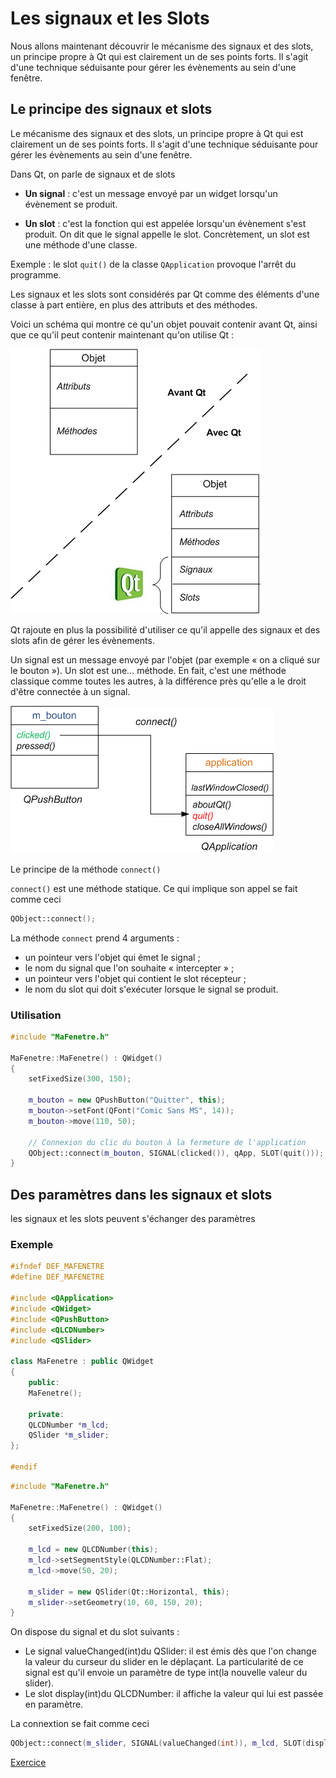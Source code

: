 # Les signaux et les Slots

Nous allons maintenant découvrir le mécanisme des signaux et des slots, un principe propre à Qt qui est clairement un de ses points forts. Il s'agit d'une technique séduisante pour gérer les évènements au sein d'une fenêtre.

## Le principe des signaux et slots

Le mécanisme des signaux et des slots, un principe propre à Qt qui est clairement un de ses points forts. Il s'agit d'une technique séduisante pour gérer les évènements au sein d'une fenêtre.

Dans Qt, on parle de signaux et de slots

* **Un signal** : c'est un message envoyé par un widget lorsqu'un évènement se produit.

* **Un slot** : c'est la fonction qui est appelée lorsqu'un évènement s'est produit. On dit que le signal appelle le slot. Concrètement, un slot est une méthode d'une classe.

Exemple : le slot ```quit()``` de la classe ```QApplication``` provoque l'arrêt du programme.

Les signaux et les slots sont considérés par Qt comme des éléments d'une classe à part entière, en plus des attributs et des méthodes.

Voici un schéma qui montre ce qu'un objet pouvait contenir avant Qt, ainsi que ce qu'il peut contenir maintenant qu'on utilise Qt :

![Qt signal slots](qt_signal_slot.png)

Qt rajoute en plus la possibilité d'utiliser ce qu'il appelle des signaux et des slots afin de gérer les évènements.

Un signal est un message envoyé par l'objet (par exemple « on a cliqué sur le bouton »).
Un slot est une… méthode. En fait, c'est une méthode classique comme toutes les autres, à la différence près qu'elle a le droit d'être connectée à un signal.

![QT sans slots](qt_sans_slot.png)

Le principe de la méthode ```connect()```

```connect()``` est une méthode statique. Ce qui implique son appel se fait comme ceci

``` c++
QObject::connect();
```

La méthode ```connect``` prend 4 arguments :

* un pointeur vers l'objet qui émet le signal ;
* le nom du signal que l'on souhaite « intercepter » ;
* un pointeur vers l'objet qui contient le slot récepteur ;
* le nom du slot qui doit s'exécuter lorsque le signal se produit.

### Utilisation

``` c++
#include "MaFenetre.h"
 
MaFenetre::MaFenetre() : QWidget()
{
    setFixedSize(300, 150);
 
    m_bouton = new QPushButton("Quitter", this);
    m_bouton->setFont(QFont("Comic Sans MS", 14));
    m_bouton->move(110, 50);
 
    // Connexion du clic du bouton à la fermeture de l'application
    QObject::connect(m_bouton, SIGNAL(clicked()), qApp, SLOT(quit()));
}
```

## Des paramètres dans les signaux et slots

les signaux et les slots peuvent s'échanger des paramètres

### Exemple

``` c++
#ifndef DEF_MAFENETRE
#define DEF_MAFENETRE
 
#include <QApplication>
#include <QWidget>
#include <QPushButton>
#include <QLCDNumber>
#include <QSlider>
 
class MaFenetre : public QWidget
{
    public:
    MaFenetre();
 
    private:
    QLCDNumber *m_lcd;
    QSlider *m_slider; 
};
 
#endif
```

``` c++
#include "MaFenetre.h"
 
MaFenetre::MaFenetre() : QWidget()
{
    setFixedSize(200, 100);
 
    m_lcd = new QLCDNumber(this);
    m_lcd->setSegmentStyle(QLCDNumber::Flat);
    m_lcd->move(50, 20);
 
    m_slider = new QSlider(Qt::Horizontal, this);
    m_slider->setGeometry(10, 60, 150, 20);
}
```

On dispose du signal et du slot suivants :

* Le signal valueChanged(int)du QSlider: il est émis dès que l'on change la valeur du curseur du slider en le déplaçant. La particularité de ce signal est qu'il envoie un paramètre de type int(la nouvelle valeur du slider).
* Le slot display(int)du QLCDNumber: il affiche la valeur qui lui est passée en paramètre.

La connextion se fait comme ceci

``` c++
QObject::connect(m_slider, SIGNAL(valueChanged(int)), m_lcd, SLOT(display(int)));
```

[Exercice](../Exercices/Exercice27/README.md)

